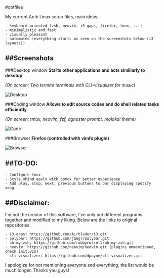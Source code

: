#dotfiles

My current Arch Linux setup files, main ideas:

	- keyboard oriented (zsh, neovim, i3-gaps, firefox, tmux, ...)
	- minimalistic and fast
	- visually pleasant
	- automated (everything starts as seen on the screenshots below (i3 layouts))

##Screenshots
--------------
###Desktop window
**Starts other applications and acts similiarly to dekstop**

*(On screen: Two termite terminals with CLI-visualizer for music)*

![Desktop](https://github.com/vyzyv/dotfiles/raw/master/screenshots/main.png?raw=true "Desktop")

###Coding window
**Allows to edit source codes and do shell related tasks efficiently**

*(On screen: tmux, neovim, fzf, agnoster prompt, molokai theme)*

![Code](https://github.com/vyzyv/dotfiles/raw/master/screenshots/code.png?raw=true "Code")

###Browser
**Firefox (controlled with vimfx plugin)**

![Browser](https://github.com/vyzyv/dotfiles/raw/master/screenshots/firefox.png?raw=true "Browser")

##TO-DO:
---------
	- Configure tmux
	- Style XMind apvlv with oomox for better experience
	- Add play, stop, next, previous buttons to bar displaying spotify song

##Disclaimer:
--------------
I'm not the creator of this software, I've only put different programs together and modified to my liking.
Below are the links to original repositories:

	- i3-gaps: https://github.com/Airblader/i3.git
	- polybar: https://github.com/jaagr/polybar.git
	- oh-my-zsh: https://github.com/robbyrussell/oh-my-zsh.git
	- neovim: https://github.com/neovim/neovim.git (plugins unmentioned, check init.vim)
	- cli-visualizer: https://github.com/dpayne/cli-visualizer.git

I apologize for not mentioning everyone and everything, the list would be much longer.
Thanks you guys!
